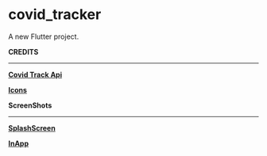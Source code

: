 # covid_tracker

A new Flutter project.

**CREDITS**

------------
**[Covid Track Api](https://covid-19.dataflowkit.com/ "Covid Track Api")**

**[Icons](https://www.flaticon.com/packs/countrys-flags?k=1610221135638 "Icons")**


**ScreenShots**

------------
**[SplashScreen](https://raw.githubusercontent.com/egementt/covid_tracker/master/screenshots/Screenshot_20210109_222347_com.example.covid_tracker.jpg?token=ARO6FDEELT3B3S64M262RW277IDWS "SplashScreen")**

**[InApp](https://raw.githubusercontent.com/egementt/covid_tracker/master/screenshots/Screenshot_20210109_222354_com.example.covid_tracker.jpg?token=ARO6FDBTUKDVVL2LNPEWX5K77ID2Q "InApp")**





